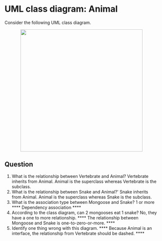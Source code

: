# UML class diagram: Animal
Consider the following UML class diagram.
<p align="center">
<img src="cd.png"  height="400" />
</p>

## Question
1. What is the relationship between Vertebrate and Animal?
Vertebrate inherits from Animal. Animal is the superclass whereas Vertebrate is the subclass.
2. What is the relationship between Snake and Animal?'
Snake inherits from Animal. Animal is the superclass whereas Snake is the subclass.
3. What is the association type between Mongoose and Snake?
1 or more
**** Dependency association ****
4. According to the class diagram, can 2 mongooses eat 1 snake?
No, they have a one to more relationship.
**** The relationship between Mongoose and Snake is one-to-zero-or-more. ****
5. Identify one thing wrong with this diagram.
**** Because Animal is an interface, the relationship from Vertebrate should be dashed. ****
